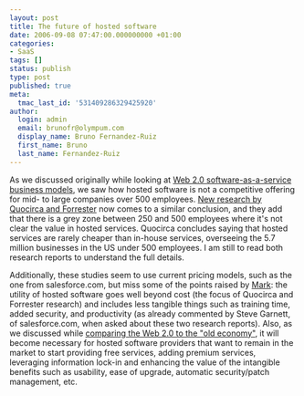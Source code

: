 ```yaml
---
layout: post
title: The future of hosted software
date: 2006-09-08 07:47:00.000000000 +01:00
categories:
- SaaS
tags: []
status: publish
type: post
published: true
meta:
  tmac_last_id: '531409286329425920'
author:
  login: admin
  email: brunofr@olympum.com
  display_name: Bruno Fernandez-Ruiz
  first_name: Bruno
  last_name: Fernandez-Ruiz
---
```


As we discussed originally while looking at <a href="http://offthespot.blogspot.com/2006/07/pricing-models-for-web-20-software-as.html">Web 2.0 software-as-a-service business models</a>, we saw how hosted software is not a competitive offering for mid- to large companies over 500 employees. <a href="http://www.itweek.co.uk/2163776">New research by Quocirca and Forrester</a> now comes to a similar conclusion, and they add that there is a grey zone between 250 and 500 employees where it's not clear the value in hosted services. Quocirca concludes saying that hosted services are rarely cheaper than in-house services, overseeing the 5.7 million businesses in the US under 500 employees. I am still to read both research reports to understand the full details.

<p>Additionally, these studies seem to use current pricing models, such as the one from salesforce.com, but miss some of the points raised by <a href="http://www.vertabase.com/blog/the-feel-of-web-20-software/">Mark</a>: the utility of hosted software goes well beyond cost (the focus of Quocirca and Forrester research) and includes less tangible things such as training time, added security, and productivity (as already commented by Steve Garnett, of salesforce.com, when asked about these two research reports). Also, as we discussed while <a href="http://offthespot.blogspot.com/2006/08/web-20-new-old.html">comparing the Web 2.0 to the "old economy"</a>, it will become necessary for hosted software providers that want to remain in the market to start providing free services, adding premium services, leveraging information lock-in and enhancing the value of the intangible benefits such as usability, ease of upgrade, automatic security/patch management, etc.</p>
